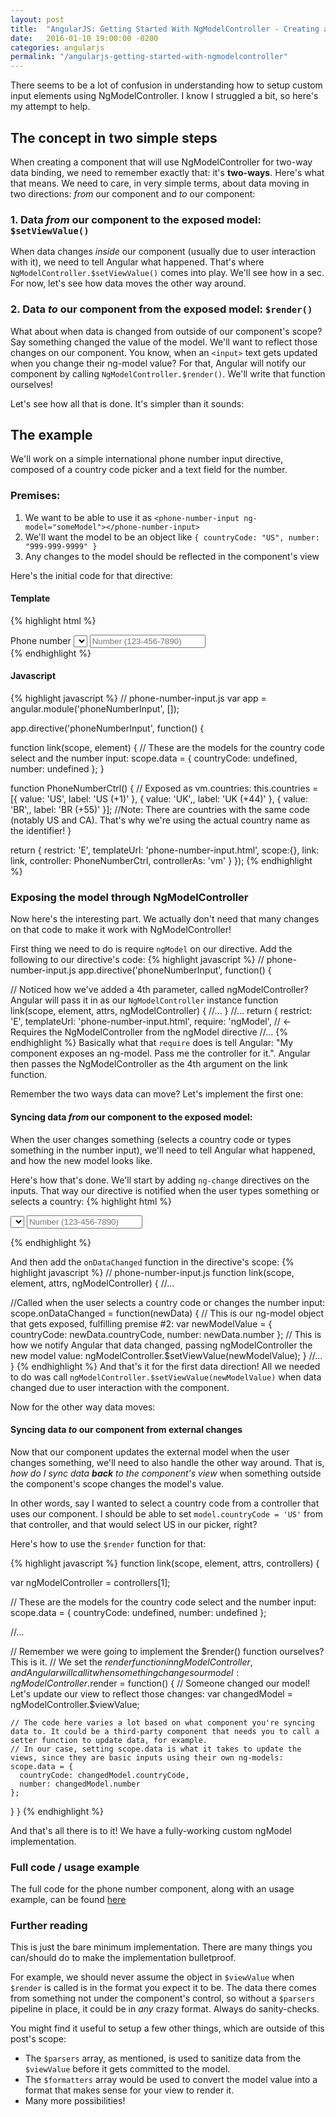 ```yaml
---
layout: post
title:  "AngularJS: Getting Started With NgModelController - Creating a Phone Number Input Component"
date:   2016-01-10 19:00:00 -0200
categories: angularjs
permalink: "/angularjs-getting-started-with-ngmodelcontroller"
---
```

There seems to be a lot of confusion in understanding how to setup custom input elements using NgModelController. I know I struggled a bit, so here's my attempt to help.


## The concept in two simple steps
When creating a component that will use NgModelController for two-way data binding, we need to remember exactly that: it's **two-ways**.
Here's what that means. We need to care, in very simple terms, about data moving in two directions: _from_ our component and _to_ our component:

### 1. Data _from_ our component to the exposed model: `$setViewValue()`
When data changes _inside_ our component (usually due to user interaction with it), we need to tell Angular what happened.
That's where `NgModelController.$setViewValue()` comes into play. We'll see how in a sec. For now, let's see how data moves the other way around.

### 2. Data _to_ our component from the exposed model: `$render()`
What about when data is changed from outside of our component's scope? Say something changed the value of the model. We'll want to reflect those changes on our component. You know, when an `<input>` text gets updated when you change their ng-model value? For that, Angular will notify our component by calling `NgModelController.$render()`. We'll write that function ourselves!

Let's see how all that is done. It's simpler than it sounds:

## The example
We'll work on a simple international phone number input directive, composed of a country code picker and a text field for the number.

### Premises:

1. We want to be able to use it as `<phone-number-input ng-model="someModel"></phone-number-input>`
1. We'll want the model to be an object like `{ countryCode: "US", number: "999-999-9999" }`
1. Any changes to the model should be reflected in the component's view

Here's the initial code for that directive:

#### Template
{% highlight html %}
<!-- phone-number-input.html -->
<div class="phone-input">
  <label>Phone number</label>
  <select ng-model="data.countryCode" ng-options="country.value as country.label for country in vm.countries"></select>
  <input ng-model="data.number" placeholder="Number (123-456-7890)" />
</div>
{% endhighlight %}

#### Javascript
{% highlight javascript %}
// phone-number-input.js
var app = angular.module('phoneNumberInput', []);

app.directive('phoneNumberInput', function() {

  function link(scope, element) {
    // These are the models for the country code select and the number input:
    scope.data = {
      countryCode: undefined,
      number: undefined
    };
  }

  function PhoneNumberCtrl() {
    // Exposed as vm.countries:
    this.countries = [{
      value: 'US',
      label: 'US (+1)'
    }, {
      value: 'UK',,
      label: 'UK (+44)'
    }, {
      value: 'BR',,
      label: 'BR (+55)'
    }];
    //Note: There are countries with the same code (notably US and CA). That's why we're using the actual country name as the identifier!
  }

  return {
    restrict: 'E',
    templateUrl: 'phone-number-input.html',
    scope:{},
    link: link,
    controller: PhoneNumberCtrl,
    controllerAs: 'vm'
  }
});
{% endhighlight %}

### Exposing the model through NgModelController
Now here's the interesting part. We actually don't need that many changes on that code to make it work with NgModelController!

First thing we need to do is require `ngModel` on our directive. Add the following to our directive's code:
{% highlight javascript %}
// phone-number-input.js
app.directive('phoneNumberInput', function() {

  // Noticed how we've added a 4th parameter, called ngModelController? Angular will pass it in as our `NgModelController` instance
  function link(scope, element, attrs, ngModelController) {
    //...
  }
//...
  return {
    restrict: 'E',
    templateUrl: 'phone-number-input.html',
    require: 'ngModel', // <- Requires the NgModelController from the ngModel directive
//...
{% endhighlight %}
Basically what that `require` does is tell Angular: "My component exposes an ng-model. Pass me the controller for it.". Angular then passes the NgModelController as the 4th argument on the link function.

Remember the two ways data can move? Let's implement the first one:

#### Syncing data _from_ our component to the exposed model:
When the user changes something (selects a country code or types something in the number input), we'll need to tell Angular what happened, and how the new model looks like.

Here's how that's done. We'll start by adding `ng-change` directives on the inputs. That way our directive is notified when the user types something or selects a country:
{% highlight html %}
<!-- phone-number-input.html -->
<!-- ... -->
<select ng-change="onDataChanged(data)" ng-model="data.countryCode" ng-options="country.value as country.label for country in vm.countries"></select>
<input ng-change="onDataChanged(data)" ng-model="data.number" placeholder="Number (123-456-7890)" />
<!-- ... -->
{% endhighlight %}

And then add the `onDataChanged` function in the directive's scope:
{% highlight javascript %}
// phone-number-input.js
function link(scope, element, attrs, ngModelController) {
  //...

  //Called when the user selects a country code or changes the number input:
  scope.onDataChanged = function(newData) {
    // This is our ng-model object that gets exposed, fulfilling premise #2:
    var newModelValue = {
      countryCode: newData.countryCode,
      number: newData.number
    };
    // This is how we notify Angular that data changed, passing ngModelController the new model value:
    ngModelController.$setViewValue(newModelValue);
  }
  //...
}
{% endhighlight %}
And that's it for the first data direction! All we needed to do was call `ngModelController.$setViewValue(newModelValue)` when data changed due to user interaction with the component.

Now for the other way data moves:

#### Syncing data _to_ our component from external changes

Now that our component updates the external model when the user changes something, we'll need to also handle the other way around. That is, *how do I sync data **back** to the component's view* when something outside the component's scope changes the model's value.

In other words, say I wanted to select a country code from a controller that uses our component. I should be able to set `model.countryCode = 'US'` from that controller, and that would select US in our picker, right?

Here's how to use the `$render` function for that:

{% highlight javascript %}
function link(scope, element, attrs, controllers) {

  var ngModelController = controllers[1];

  // These are the models for the country code select and the number input:
  scope.data = {
    countryCode: undefined,
    number: undefined
  };

  //...

  // Remember we were going to implement the $render() function ourselves? This is it.
  // We set the $render function in ngModelController, and Angular will call it when something changes our model:
  ngModelController.$render = function() {
    // Someone changed our model! Let's update our view to reflect those changes:
    var changedModel = ngModelController.$viewValue;

    // The code here varies a lot based on what component you're syncing data to. It could be a third-party component that needs you to call a setter function to update data, for example.
    // In our case, setting scope.data is what it takes to update the views, since they are basic inputs using their own ng-models:
    scope.data = {
      countryCode: changedModel.countryCode,
      number: changedModel.number
    };
  }
}
{% endhighlight %}

And that's all there is to it! We have a fully-working custom ngModel implementation.

### Full code / usage example

The full code for the phone number component, along with an usage example, can be found [here](http://plnkr.co/edit/vYC4p5)

### Further reading

This is just the bare minimum implementation. There are many things you can/should do to make the implementation bulletproof.

For example, we should never assume the object in `$viewValue` when `$render` is called is in the format you expect it to be. The data there comes from something not under the component's control, so without a `$parsers` pipeline in place, it could be in _any_ crazy format. Always do sanity-checks.

You might find it useful to setup a few other things, which are outside of this post's scope:

* The `$parsers` array, as mentioned, is used to sanitize data from the `$viewValue` before it gets committed to the model.
* The `$formatters` array would be used to convert the model value into a format that makes sense for your view to render it.
* Many more possibilities!
